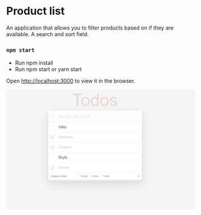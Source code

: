 # Product list


An application that allows you to filter products based on if they are available.
A search and sort field.

### `npm start`

- Run npm install
- Run npm start or yarn start

Open [http://localhost:3000](http://localhost:3000) to view it in the browser.


![](./screenshot/screenshot.png)

